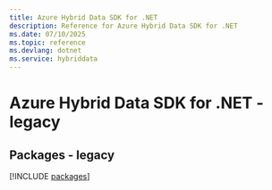 ```yaml
---
title: Azure Hybrid Data SDK for .NET
description: Reference for Azure Hybrid Data SDK for .NET
ms.date: 07/10/2025
ms.topic: reference
ms.devlang: dotnet
ms.service: hybriddata
---
```

# Azure Hybrid Data SDK for .NET - legacy
## Packages - legacy
[!INCLUDE [packages](hybrid-data-index.md)]